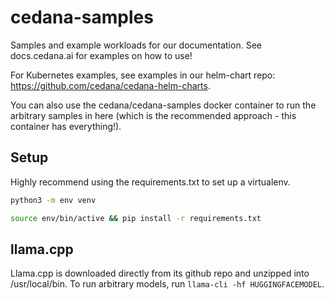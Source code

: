 # cedana-samples
Samples and example workloads for our documentation. See docs.cedana.ai for examples on how to use!

For Kubernetes examples, see examples in our helm-chart repo: https://github.com/cedana/cedana-helm-charts. 

You can also use the cedana/cedana-samples docker container to run the arbitrary samples in here (which is the recommended approach - this container has everything!). 

## Setup 
Highly recommend using the requirements.txt to set up a virtualenv. 

``` sh
python3 -m env venv 
```

``` sh
source env/bin/active && pip install -r requirements.txt 
```


## llama.cpp 
Llama.cpp is downloaded directly from its github repo and unzipped into /usr/local/bin. To run arbitrary models, run `llama-cli -hf HUGGINGFACEMODEL`. 

